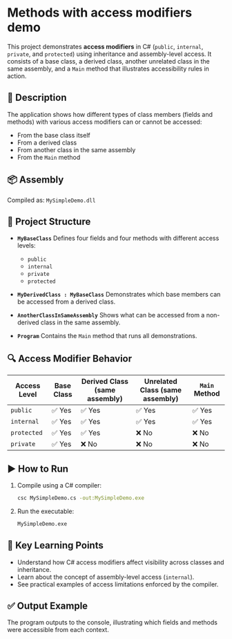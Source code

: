 # Methods with access modifiers demo

This project demonstrates **access modifiers** in C# (`public`, `internal`, `private`, and `protected`) using inheritance and assembly-level access. It consists of a base class, a derived class, another unrelated class in the same assembly, and a `Main` method that illustrates accessibility rules in action.

## 📄 Description

The application shows how different types of class members (fields and methods) with various access modifiers can or cannot be accessed:

- From the base class itself
- From a derived class
- From another class in the same assembly
- From the `Main` method

## 📦 Assembly

Compiled as: `MySimpleDemo.dll`

## 🧱 Project Structure

- **`MyBaseClass`**
  Defines four fields and four methods with different access levels:

  - `public`
  - `internal`
  - `private`
  - `protected`

- **`MyDerivedClass : MyBaseClass`**
  Demonstrates which base members can be accessed from a derived class.

- **`AnotherClassInSameAssembly`**
  Shows what can be accessed from a non-derived class in the same assembly.

- **`Program`**
  Contains the `Main` method that runs all demonstrations.

## 🔍 Access Modifier Behavior

| Access Level | Base Class | Derived Class (same assembly) | Unrelated Class (same assembly) | `Main` Method |
| ------------ | ---------- | ----------------------------- | ------------------------------- | ------------- |
| `public`     | ✅ Yes     | ✅ Yes                        | ✅ Yes                          | ✅ Yes        |
| `internal`   | ✅ Yes     | ✅ Yes                        | ✅ Yes                          | ✅ Yes        |
| `protected`  | ✅ Yes     | ✅ Yes                        | ❌ No                           | ❌ No         |
| `private`    | ✅ Yes     | ❌ No                         | ❌ No                           | ❌ No         |

## ▶️ How to Run

1. Compile using a C# compiler:

   ```bash
   csc MySimpleDemo.cs -out:MySimpleDemo.exe
   ```

2. Run the executable:

   ```bash
   MySimpleDemo.exe
   ```

## 📌 Key Learning Points

- Understand how C# access modifiers affect visibility across classes and inheritance.
- Learn about the concept of assembly-level access (`internal`).
- See practical examples of access limitations enforced by the compiler.

## ✅ Output Example

The program outputs to the console, illustrating which fields and methods were accessible from each context.
